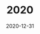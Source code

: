 ---
date: 2020-12-31
title: 2020
params:
  featured: false
  private: false
description: Mein Jahr 2020
resources:
  - src: jeremy-bishop-pjszS6Q2g_Y-unsplash.jpg
    params:
      cover: true
---